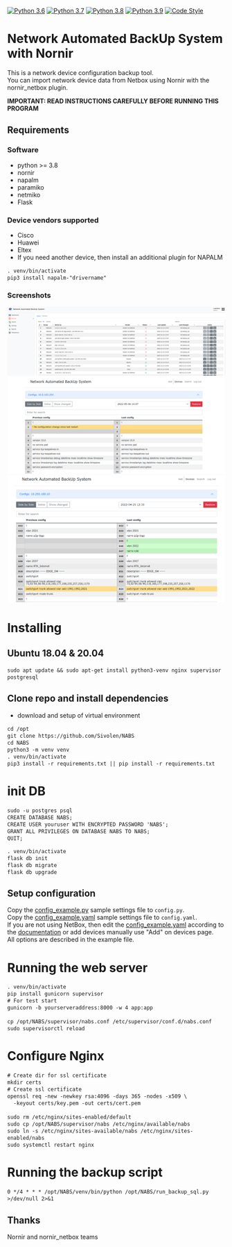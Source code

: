[![Python 3.6](https://img.shields.io/badge/python-3.6-blue.svg)](https://www.python.org/downloads/release/python-360/)
[![Python 3.7](https://img.shields.io/badge/python-3.7-blue.svg)](https://www.python.org/downloads/release/python-370/)
[![Python 3.8](https://img.shields.io/badge/python-3.8-blue.svg)](https://www.python.org/downloads/release/python-380/)
[![Python 3.9](https://img.shields.io/badge/python-3.9-blue.svg)](https://www.python.org/downloads/release/python-390/)
[![Code Style](https://img.shields.io/badge/code%20style-black-000000.svg)](https://github.com/ambv/black)

# Network Automated BackUp System with Nornir

This is a network device configuration backup tool.<br/>
You can import network device data from Netbox using Nornir with the nornir_netbox plugin.

**IMPORTANT: READ INSTRUCTIONS CAREFULLY BEFORE RUNNING THIS PROGRAM**


## Requirements
### Software
* python >= 3.8
* nornir
* napalm
* paramiko
* netmiko
* Flask

### Device vendors supported
* Cisco
* Huawei
* Eltex
* If you need another device, then install an additional plugin for NAPALM
```
. venv/bin/activate
pip3 install napalm-"drivername"
```

### Screenshots
![Screenshot of Search page](screenshots/devices_page.png "Devices page")
![Screenshot of Diff page](screenshots/diff_page.png "Diff page")
![Screenshot of Diff page context compare](screenshots/diff_page_context_compare.png "Diff page context compare")

# Installing

## Ubuntu 18.04 & 20.04
```
sudo apt update && sudo apt-get install python3-venv nginx supervisor postgresql
```

## Clone repo and install dependencies
* download and setup of virtual environment
```
cd /opt
git clone https://github.com/Sivolen/NABS
cd NABS
python3 -m venv venv
. venv/bin/activate
pip3 install -r requirements.txt || pip install -r requirements.txt
```

# init DB
```
sudo -u postgres psql
CREATE DATABASE NABS;
CREATE USER youruser WITH ENCRYPTED PASSWORD 'NABS';
GRANT ALL PRIVILEGES ON DATABASE NABS TO NABS;
QUIT;
```
```
. venv/bin/activate
flask db init
flask db migrate
flask db upgrade
```
## Setup configuration
Copy the [config_example.py](config_example.py) sample settings file to `config.py`.<br/>
Copy the [config_example.yaml](config_example.yaml) sample settings file to `config.yaml`.<br/>
If you are not using NetBox, then edit the [config_example.yaml](config_example.yaml) according to the [documentation](https://nornir.readthedocs.io/en/latest/tutorial/initializing_nornir.html) or add devices manually use "Add" on devices page. </br>
All options are described in the example file.
# Running the web server
```
. venv/bin/activate
pip install gunicorn supervisor
# For test start
gunicorn -b yourserveraddress:8000 -w 4 app:app

cp /opt/NABS/supervisor/nabs.conf /etc/supervisor/conf.d/nabs.conf
sudo supervisorctl reload
```
# Configure Nginx
```
# Create dir for ssl certificate
mkdir certs
# Create ssl certificate
openssl req -new -newkey rsa:4096 -days 365 -nodes -x509 \
  -keyout certs/key.pem -out certs/cert.pem
 
sudo rm /etc/nginx/sites-enabled/default
sudo cp /opt/NABS/supervisor/nabs /etc/nginx/available/nabs
sudo ln -s /etc/nginx/sites-available/nabs /etc/nginx/sites-enabled/nabs
sudo systemctl restart nginx
```
# Running the backup script
```
0 */4 * * * /opt/NABS/venv/bin/python /opt/NABS/run_backup_sql.py >/dev/null 2>&1
```

## Thanks
Nornir and nornir_netbox teams

